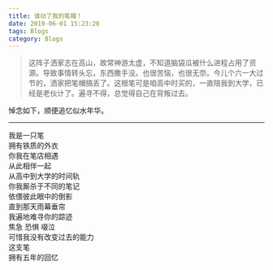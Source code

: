 ```yaml
---
title: 谁动了我的笔帽！
date: 2019-06-01 15:23:20
tags: Blogs
category: Blogs
---
```

> 这阵子洒家志在高山，故常神游太虚，不知道脑袋瓜被什么进程占用了资源。导致事情转头忘，东西撒手没。也很苦恼，也很无奈。今儿个六一大过节的，洒家把笔帽搞丢了。这根笔可是咱高中时买的，一直陪我到大学，已经是老伙计了。遍寻不得，总觉得自己在背叛过去。

悼念如下，顺便追忆似水年华。<br>
- - - 
我是一只笔<br>
拥有铁质的外衣<br>
你我在笔店相遇<br>
从此相伴一起<br>
从高中到大学的时间轨<br>
你我厮杀于不同的笔记<br>
依偎彼此眼中的倒影<br>
直到那天雨幕垂帘<br>
我遍地难寻你的踪迹<br>
焦急 恐惧 啜泣<br>
可惜我没有改变过去的能力<br>
这支笔<br>
拥有五年的回忆<br>